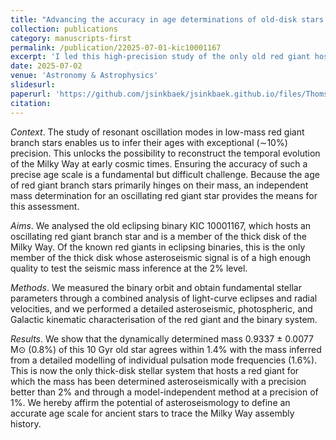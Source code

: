 ```yaml
---
title: "Advancing the accuracy in age determinations of old-disk stars using an oscillating red giant in an eclipsing binary"
collection: publications
category: manuscripts-first
permalink: /publication/22025-07-01-kic10001167
excerpt: 'I led this high-precision study of the only old red giant hosting eclipsing binary with high enough asteroseismic data quality to validate the stellar mass against eclipsing binary analysis at the 1.4% level. We managed to obtain a 6% agreement on the age, and thereby affirm the use of precise asteroseismology for Galactic Archaeology.'
date: 2025-07-02
venue: 'Astronomy & Astrophysics'
slidesurl: 
paperurl: 'https://github.com/jsinkbaek/jsinkbaek.github.io/files/Thomsen2025_2504.17853v1.pdf'
citation: 
---
```

*Context*. The study of resonant oscillation modes in low-mass red giant branch stars enables us to infer their ages with exceptional (∼10%) precision. This unlocks the possibility to reconstruct the temporal evolution of the Milky Way at early cosmic times. Ensuring the accuracy of such a precise age scale is a fundamental but difficult challenge. Because the age of red giant branch stars primarily hinges on their mass, an independent mass determination for an oscillating red giant star provides the means for this assessment. 

*Aims*. We analysed the old eclipsing binary KIC 10001167, which hosts an oscillating red giant branch star and is a member of the thick disk of the Milky Way. Of the known red giants in eclipsing binaries, this is the only member of the thick disk whose asteroseismic signal is of a high enough quality to test the seismic mass inference at the 2% level. 

*Methods*. We measured the binary orbit and obtain fundamental stellar parameters through a combined analysis of light-curve eclipses and radial velocities, and we performed a detailed asteroseismic, photospheric, and Galactic kinematic characterisation of the red giant and the binary system. 

*Results*. We show that the dynamically determined mass 0.9337 ± 0.0077 M⊙ (0.8%) of this 10 Gyr old star agrees within 1.4% with the mass inferred from a detailed modelling of individual pulsation mode frequencies (1.6%). This is now the only thick-disk stellar system that hosts a red giant for which the mass has been determined asteroseismically with a precision better than 2% and through a model-independent method at a precision of 1%. We hereby affirm the potential of asteroseismology to define an accurate age scale for ancient stars to trace the Milky Way assembly history.
